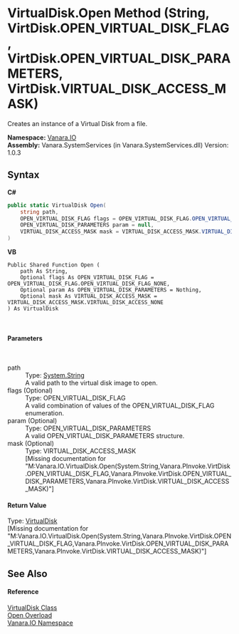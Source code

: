 # VirtualDisk.Open Method (String, VirtDisk.OPEN_VIRTUAL_DISK_FLAG, VirtDisk.OPEN_VIRTUAL_DISK_PARAMETERS, VirtDisk.VIRTUAL_DISK_ACCESS_MASK)
 

Creates an instance of a Virtual Disk from a file.

**Namespace:**&nbsp;<a href="d3362b0a-0ff5-4e50-dbee-d2c8d2fbae9f">Vanara.IO</a><br />**Assembly:**&nbsp;Vanara.SystemServices (in Vanara.SystemServices.dll) Version: 1.0.3

## Syntax

**C#**<br />
``` C#
public static VirtualDisk Open(
	string path,
	OPEN_VIRTUAL_DISK_FLAG flags = OPEN_VIRTUAL_DISK_FLAG.OPEN_VIRTUAL_DISK_FLAG_NONE,
	OPEN_VIRTUAL_DISK_PARAMETERS param = null,
	VIRTUAL_DISK_ACCESS_MASK mask = VIRTUAL_DISK_ACCESS_MASK.VIRTUAL_DISK_ACCESS_NONE
)
```

**VB**<br />
``` VB
Public Shared Function Open ( 
	path As String,
	Optional flags As OPEN_VIRTUAL_DISK_FLAG = OPEN_VIRTUAL_DISK_FLAG.OPEN_VIRTUAL_DISK_FLAG_NONE,
	Optional param As OPEN_VIRTUAL_DISK_PARAMETERS = Nothing,
	Optional mask As VIRTUAL_DISK_ACCESS_MASK = VIRTUAL_DISK_ACCESS_MASK.VIRTUAL_DISK_ACCESS_NONE
) As VirtualDisk
```

<br />

#### Parameters
&nbsp;<dl><dt>path</dt><dd>Type: <a href="http://msdn2.microsoft.com/en-us/library/s1wwdcbf" target="_blank">System.String</a><br />A valid path to the virtual disk image to open.</dd><dt>flags (Optional)</dt><dd>Type: OPEN_VIRTUAL_DISK_FLAG<br />A valid combination of values of the OPEN_VIRTUAL_DISK_FLAG enumeration.</dd><dt>param (Optional)</dt><dd>Type: OPEN_VIRTUAL_DISK_PARAMETERS<br />A valid OPEN_VIRTUAL_DISK_PARAMETERS structure.</dd><dt>mask (Optional)</dt><dd>Type: VIRTUAL_DISK_ACCESS_MASK<br />\[Missing <param name="mask"/> documentation for "M:Vanara.IO.VirtualDisk.Open(System.String,Vanara.PInvoke.VirtDisk.OPEN_VIRTUAL_DISK_FLAG,Vanara.PInvoke.VirtDisk.OPEN_VIRTUAL_DISK_PARAMETERS,Vanara.PInvoke.VirtDisk.VIRTUAL_DISK_ACCESS_MASK)"\]</dd></dl>

#### Return Value
Type: <a href="14596a99-aae8-0fef-6be2-950bbcd08026">VirtualDisk</a><br />\[Missing <returns> documentation for "M:Vanara.IO.VirtualDisk.Open(System.String,Vanara.PInvoke.VirtDisk.OPEN_VIRTUAL_DISK_FLAG,Vanara.PInvoke.VirtDisk.OPEN_VIRTUAL_DISK_PARAMETERS,Vanara.PInvoke.VirtDisk.VIRTUAL_DISK_ACCESS_MASK)"\]

## See Also


#### Reference
<a href="14596a99-aae8-0fef-6be2-950bbcd08026">VirtualDisk Class</a><br /><a href="54c8a373-9828-6495-891a-70193b057546">Open Overload</a><br /><a href="d3362b0a-0ff5-4e50-dbee-d2c8d2fbae9f">Vanara.IO Namespace</a><br />